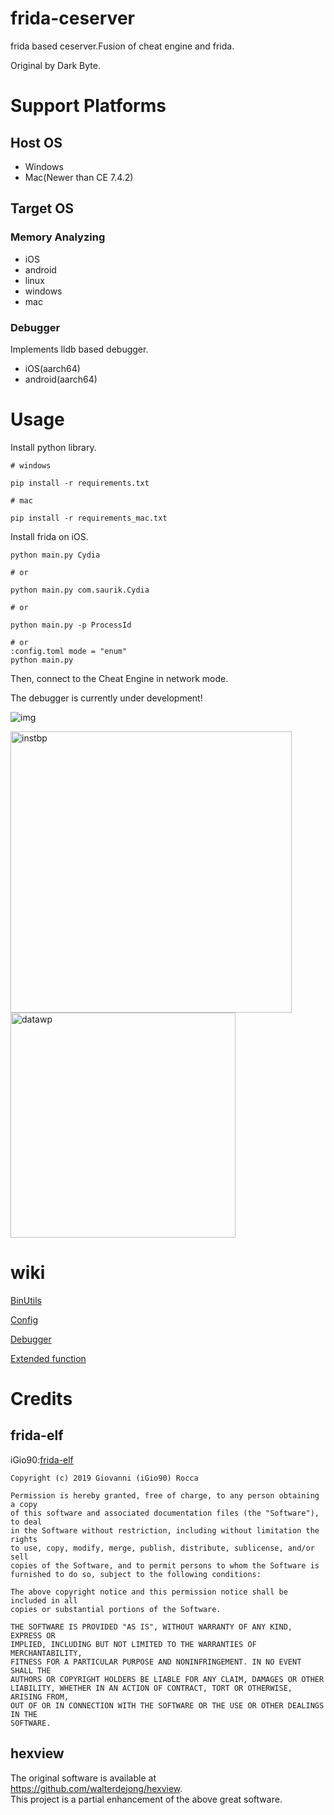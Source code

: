 # frida-ceserver

frida based ceserver.Fusion of cheat engine and frida.

Original by Dark Byte.

# Support Platforms

## Host OS

- Windows
- Mac(Newer than CE 7.4.2)

## Target OS

### Memory Analyzing

- iOS
- android
- linux
- windows
- mac

### Debugger

Implements lldb based debugger.  

- iOS(aarch64)
- android(aarch64)

# Usage

Install python library.

```
# windows

pip install -r requirements.txt

# mac

pip install -r requirements_mac.txt
```

Install frida on iOS.

```
python main.py Cydia

# or

python main.py com.saurik.Cydia

# or

python main.py -p ProcessId

# or
:config.toml mode = "enum"
python main.py

```

Then, connect to the Cheat Engine in network mode.

The debugger is currently under development!

![img](https://user-images.githubusercontent.com/56913432/120924433-baa86600-c70e-11eb-8794-ab5c28ec50b6.png)

<img width="450" alt="instbp" src="https://github.com/DoranekoSystems/frida-ceserver/assets/96031346/9fcdd82d-d67f-43d1-a7bd-77508cf230e7">

<img width="360" alt="datawp" src="https://github.com/DoranekoSystems/frida-ceserver/assets/96031346/08a9de4f-eac1-4ad2-a231-f8260bebfdcb">

# wiki

[BinUtils](https://github.com/DoranekoSystems/frida-ceserver/wiki/BinUtils 'BinUtils')

[Config](https://github.com/DoranekoSystems/frida-ceserver/wiki/Config 'Config')

[Debugger](https://github.com/DoranekoSystems/frida-ceserver/wiki/Debugger 'Debugger')

[Extended function](https://github.com/DoranekoSystems/frida-ceserver/wiki/Extended-function 'Extended function')

# Credits

## frida-elf

iGio90:[frida-elf](https://github.com/iGio90/frida-elf)

```
Copyright (c) 2019 Giovanni (iGio90) Rocca

Permission is hereby granted, free of charge, to any person obtaining a copy
of this software and associated documentation files (the "Software"), to deal
in the Software without restriction, including without limitation the rights
to use, copy, modify, merge, publish, distribute, sublicense, and/or sell
copies of the Software, and to permit persons to whom the Software is
furnished to do so, subject to the following conditions:

The above copyright notice and this permission notice shall be included in all
copies or substantial portions of the Software.

THE SOFTWARE IS PROVIDED "AS IS", WITHOUT WARRANTY OF ANY KIND, EXPRESS OR
IMPLIED, INCLUDING BUT NOT LIMITED TO THE WARRANTIES OF MERCHANTABILITY,
FITNESS FOR A PARTICULAR PURPOSE AND NONINFRINGEMENT. IN NO EVENT SHALL THE
AUTHORS OR COPYRIGHT HOLDERS BE LIABLE FOR ANY CLAIM, DAMAGES OR OTHER
LIABILITY, WHETHER IN AN ACTION OF CONTRACT, TORT OR OTHERWISE, ARISING FROM,
OUT OF OR IN CONNECTION WITH THE SOFTWARE OR THE USE OR OTHER DEALINGS IN THE
SOFTWARE.
```

## hexview

The original software is available at  
https://github.com/walterdejong/hexview.  
This project is a partial enhancement of the above great software.
